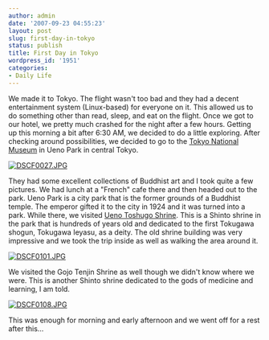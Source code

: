 ```yaml
---
author: admin
date: '2007-09-23 04:55:23'
layout: post
slug: first-day-in-tokyo
status: publish
title: First Day in Tokyo
wordpress_id: '1951'
categories:
- Daily Life
---
```


We made it to Tokyo. The flight wasn't too bad and they had a decent
entertainment system (Linux-based) for everyone on it. This allowed us
to do something other than read, sleep, and eat on the flight. Once we
got to our hotel, we pretty much crashed for the night after a few
hours. Getting up this morning a bit after 6:30 AM, we decided to do a
little exploring. After checking around possibilities, we decided to go
to the [Tokyo National
Museum](http://www.tnm.go.jp/en/servlet/Con?pageId=X00&processId=00) in
Ueno Park in central Tokyo.

[![DSCF0027.JPG](http://farm2.static.flickr.com/1094/1427029946_283a22de96.jpg)](http://www.flickr.com/photos/albill/1427029946/ "Photo Sharing")

They had some excellent collections of Buddhist art and I took quite a
few pictures. We had lunch at a "French" cafe there and then headed out
to the park. Ueno Park is a city park that is the former grounds of a
Buddhist temple. The emperor gifted it to the city in 1924 and it was
turned into a park. While there, we visited [Ueno Toshugo
Shrine](http://www.yamasa.org/japan/english/destinations/tokyo/toshogu.html).
This is a Shinto shrine in the park that is hundreds of years old and
dedicated to the first Tokugawa shogun, Tokugawa Ieyasu, as a deity. The
old shrine building was very impressive and we took the trip inside as
well as walking the area around it.

[![DSCF0101.JPG](http://farm2.static.flickr.com/1180/1426261519_a1aaabe14f.jpg)](http://www.flickr.com/photos/albill/1426261519/ "Photo Sharing")

We visited the Gojo Tenjin Shrine as well though we didn't know where we
were. This is another Shinto shrine dedicated to the gods of medicine
and learning, I am told.

[![DSCF0108.JPG](http://farm2.static.flickr.com/1349/1426270835_c44754cd10.jpg)](http://www.flickr.com/photos/albill/1426270835/ "Photo Sharing")

This was enough for morning and early afternoon and we went off for a
rest after this...
